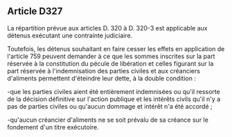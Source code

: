Article D327
----
La répartition prévue aux articles D. 320 à D. 320-3 est applicable aux détenus
exécutant une contrainte judiciaire.

Toutefois, les détenus souhaitant en faire cesser les effets en application de
l'article 759 peuvent demander à ce que les sommes inscrites sur la part
réservée à la constitution du pécule de libération et celles figurant sur la
part réservée à l'indemnisation des parties civiles et aux créanciers d'aliments
permettent d'éteindre leur dette, à la double condition :

-que les parties civiles aient été entièrement indemnisées ou qu'il ressorte de
la décision définitive sur l'action publique et les intérêts civils qu'il n'y a
pas de parties civiles ou qu'aucun dommage et intérêt n'a été accordé ;

-qu'aucun créancier d'aliments ne se soit prévalu de sa créance sur le fondement
d'un titre exécutoire.
